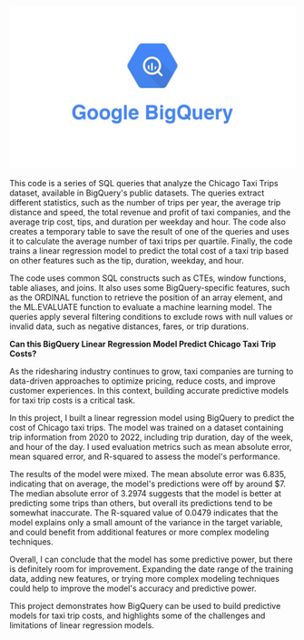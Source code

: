 <p align="center">
<img src="./images/1_Xz0UKJ3zec1S4k11lO3EjQ.jpeg" width=800>
</p>

This code is a series of SQL queries that analyze the Chicago Taxi Trips dataset, available in BigQuery's public datasets. The queries extract different statistics, such as the number of trips per year, the average trip distance and speed, the total revenue and profit of taxi companies, and the average trip cost, tips, and duration per weekday and hour. The code also creates a temporary table to save the result of one of the queries and uses it to calculate the average number of taxi trips per quartile. Finally, the code trains a linear regression model to predict the total cost of a taxi trip based on other features such as the tip, duration, weekday, and hour.

The code uses common SQL constructs such as CTEs, window functions, table aliases, and joins. It also uses some BigQuery-specific features, such as the ORDINAL function to retrieve the position of an array element, and the ML.EVALUATE function to evaluate a machine learning model. The queries apply several filtering conditions to exclude rows with null values or invalid data, such as negative distances, fares, or trip durations.

**Can this BigQuery Linear Regression Model Predict Chicago Taxi Trip Costs?**

As the ridesharing industry continues to grow, taxi companies are turning to data-driven approaches to optimize pricing, reduce costs, and improve customer experiences. In this context, building accurate predictive models for taxi trip costs is a critical task.

In this project, I built a linear regression model using BigQuery to predict the cost of Chicago taxi trips. The model was trained on a dataset containing trip information from 2020 to 2022, including trip duration, day of the week, and hour of the day. I used evaluation metrics such as mean absolute error, mean squared error, and R-squared to assess the model's performance.

The results of the model were mixed. The mean absolute error was 6.835, indicating that on average, the model's predictions were off by around $7. The median absolute error of 3.2974 suggests that the model is better at predicting some trips than others, but overall its predictions tend to be somewhat inaccurate. The R-squared value of 0.0479 indicates that the model explains only a small amount of the variance in the target variable, and could benefit from additional features or more complex modeling techniques.

Overall, I can conclude that the model has some predictive power, but there is definitely room for improvement. Expanding the date range of the training data, adding new features, or trying more complex modeling techniques could help to improve the model's accuracy and predictive power.

This project demonstrates how BigQuery can be used to build predictive models for taxi trip costs, and highlights some of the challenges and limitations of linear regression models.
